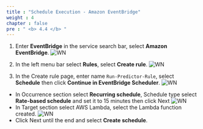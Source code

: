 ```yaml
---
title : "Schedule Execution - Amazon EventBridge"
weight : 4
chapter : false
pre : " <b> 4.4 </b> "
---
```



1. Enter **EventBridge** in the service search bar, select **Amazon EventBridge**.
![WN](/images/4.warning/021-ld.png)

2. In the left menu bar select **Rules**, select **Create rule**.
![WN](/images/4.warning/022-ld.png)

3. In the Create rule page, enter name `Run-Predictor-Rule`, select **Schedule** then click **Continue in EventBridge Scheduler**.
![WN](/images/4.warning/023-ld.png)

+ In Occurrence section select **Recurring schedule**, Schedule type select **Rate-based schedule** and set it to 15 minutes then click Next
![WN](/images/4.warning/024-ld.png)
+ In Target section select AWS Lambda, select the Lambda function created.
![WN](/images/4.warning/025-ld.png)
+ Click Next until the end and select **Create schedule**.